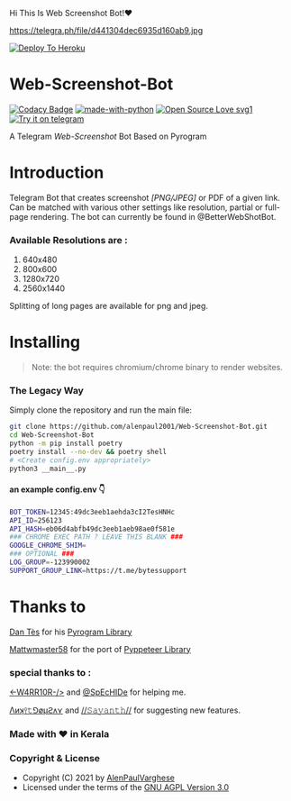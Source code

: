 Hi This Is Web Screenshot Bot!❤

https://telegra.ph/file/d441304dec6935d160ab9.jpg

[![Deploy To Heroku](https://www.herokucdn.com/deploy/button.svg)](https://heroku.com/deploy?template=https://github.com/HKCS04/Web-Screenshot-Bot)


# Web-Screenshot-Bot
[![Codacy Badge](https://app.codacy.com/project/badge/Grade/165cc3bc283f46879e0e0ed27abdc4a2)](https://www.codacy.com/gh/alenpaul2001/Web-Screenshot-Bot/dashboard?utm_source=github.com&amp;utm_medium=referral&amp;utm_content=alenpaul2001/Web-Screenshot-Bot&amp;utm_campaign=Badge_Grade)
[![made-with-python](https://img.shields.io/badge/Made%20with-Python-1f425f.svg)](https://www.python.org/) [![Open Source Love svg1](https://badges.frapsoft.com/os/v1/open-source.svg?v=103)](https://github.com/ellerbrock/open-source-badges/)
[![Try it on telegram](https://img.shields.io/badge/try%20it-on%20telegram-0088cc.svg)](http://t.me/BetterWebShotBot)

A Telegram _Web-Screenshot_ Bot Based on Pyrogram
# Introduction

Telegram Bot that creates screenshot _[PNG/JPEG]_ or PDF of a given link. Can be matched with various other settings like resolution, partial or full-page rendering. The bot can currently be found in @BetterWebShotBot.

### Available Resolutions are :

1. 640x480
2. 800x600
3. 1280x720
4. 2560x1440

Splitting of long pages are available for png and jpeg.

# Installing 

> Note: the bot requires chromium/chrome binary to render websites.
### <b>The Legacy Way</b>
Simply clone the repository and run the main file:

```sh
git clone https://github.com/alenpaul2001/Web-Screenshot-Bot.git
cd Web-Screenshot-Bot
python -m pip install poetry
poetry install --no-dev && poetry shell
# <Create config.env appropriately>
python3 __main__.py
```
#### an example config.env 👇
```sh
BOT_TOKEN=12345:49dc3eeb1aehda3cI2TesHNHc
API_ID=256123
API_HASH=eb06d4abfb49dc3eeb1aeb98ae0f581e
### CHROME EXEC PATH ? LEAVE THIS BLANK ###
GOOGLE_CHROME_SHIM=
### OPTIONAL ###
LOG_GROUP=-123990002
SUPPORT_GROUP_LINK=https://t.me/bytessupport
```


# Thanks to

[Dan Tès](https://telegram.dog/haskell) for his [Pyrogram Library](https://github.com/pyrogram/pyrogram)

[Mattwmaster58](https://github.com/Mattwmaster58) for the port of [Pyppeteer Library](https://github.com/pyppeteer/pyppeteer)

### special thanks to :

[<\-W4RR10R-/>](https://github.com/CW4RR10R) and [@SpEcHIDe](https://github.com/SpEcHiDe) for helping me.

[Λиʞ⫯𝚝⅁øμϩᴧ⋎](https://github.com/Ankit-Gourav) and 
[//𝚂𝚊𝚢𝚊𝚗𝚝𝚑//](https://github.com/SayanthD) for suggesting new features.

### Made with ❤️️ in Kerala
### Copyright & License 

* Copyright (C) 2021 by [AlenPaulVarghese](https://github.com/alenpaul2001)
* Licensed under the terms of the [GNU AGPL Version 3.0](https://github.com/alenpaul2001/Web-Screenshot-Bot/blob/master/LICENSE)
